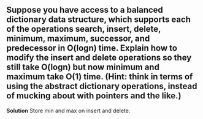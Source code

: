 ## Suppose you have access to a balanced dictionary data structure, which supports each of the operations search, insert, delete, minimum, maximum, successor, and predecessor in O(logn) time. Explain how to modify the insert and delete operations so they still take O(logn) but now minimum and maximum take O(1) time. (Hint: think in terms of using the abstract dictionary operations, instead of mucking about with pointers and the like.)

**Solution**
Store min and max on insert and delete.

